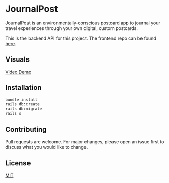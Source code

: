# JournalPost

JournalPost is an environmentally-conscious postcard app to journal your travel experiences through your own digital, custom postcards.

This is the backend API for this project. The frontend repo can be found [here](https://github.com/leannemcabey/journal_post_frontend).

## Visuals

[Video Demo](https://youtu.be/fbHW3z4b4Mc)

## Installation

```bash
bundle install
rails db:create
rails db:migrate
rails s
```

## Contributing
Pull requests are welcome. For major changes, please open an issue first to discuss what you would like to change.

## License
[MIT](https://choosealicense.com/licenses/mit/)

